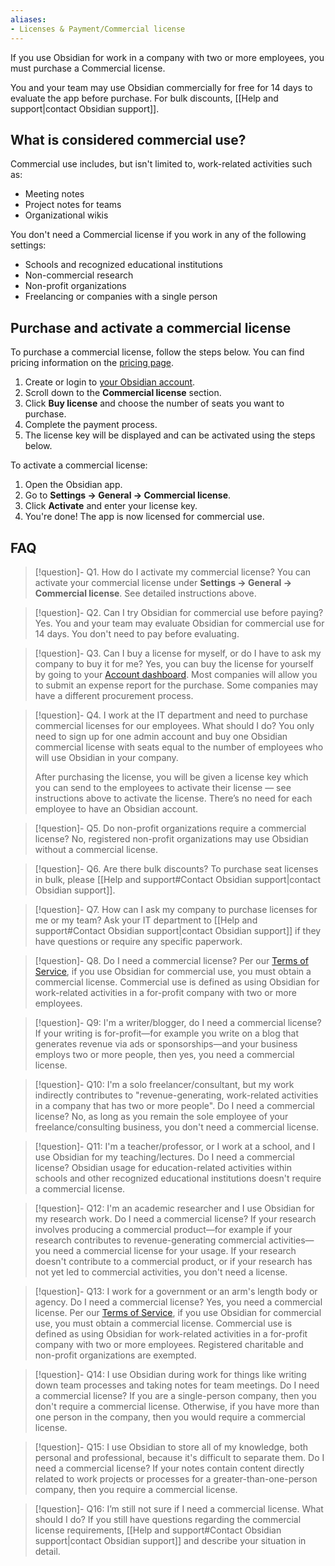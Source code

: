 ```yaml
---
aliases:
- Licenses & Payment/Commercial license
---
```

If you use Obsidian for work in a company with two or more employees, you must purchase a Commercial license.

You and your team may use Obsidian commercially for free for 14 days to evaluate the app before purchase. For bulk discounts, [[Help and support|contact Obsidian support]].

## What is considered commercial use?

Commercial use includes, but isn't limited to, work-related activities such as:

- Meeting notes
- Project notes for teams
- Organizational wikis

You don't need a Commercial license if you work in any of the following settings:

- Schools and recognized educational institutions
- Non-commercial research
- Non-profit organizations
- Freelancing or companies with a single person

## Purchase and activate a commercial license

To purchase a commercial license, follow the steps below. You can find pricing information on the [pricing page](https://obsidian.md/pricing).

1. Create or login to [your Obsidian account](https://obsidian.md/account).
2. Scroll down to the **Commercial license** section.
3. Click **Buy license** and choose the number of seats you want to purchase.
4. Complete the payment process.
5. The license key will be displayed and can be activated using the steps below.

To activate a commercial license:

1. Open the Obsidian app.
2. Go to **Settings → General → Commercial license**.
3. Click **Activate** and enter your license key.
4. You're done! The app is now licensed for commercial use.

## FAQ

> [!question]- Q1. How do I activate my commercial license?
> You can activate your commercial license under **Settings → General → Commercial license**. See detailed instructions above.

> [!question]- Q2. Can I try Obsidian for commercial use before paying?
> Yes. You and your team may evaluate Obsidian for commercial use for 14 days. You don't need to pay before evaluating.

> [!question]- Q3. Can I buy a license for myself, or do I have to ask my company to buy it for me?
> Yes, you can buy the license for yourself by going to your [Account dashboard](https://obsidian.md/account). Most  companies will allow you to submit an expense report for the purchase. Some companies may have a different procurement process.

> [!question]- Q4. I work at the IT department and need to purchase commercial licenses for our employees. What should I do?
> You only need to sign up for one admin account and buy one Obsidian commercial license with seats equal to the number of employees who will use Obsidian in your company.
> 
> After purchasing the license, you will be given a license key which you can send to the employees to activate their license — see instructions above to activate the license. There’s no need for each employee to have an Obsidian account.

> [!question]- Q5. Do non-profit organizations require a commercial license?
> No, registered non-profit organizations may use Obsidian without a commercial license.

> [!question]- Q6. Are there bulk discounts?
> To purchase seat licenses in bulk, please [[Help and support#Contact Obsidian support|contact Obsidian support]].

> [!question]- Q7. How can I ask my company to purchase licenses for me or my team?
> Ask your IT department to [[Help and support#Contact Obsidian support|contact Obsidian support]] if they have questions or require any specific paperwork.

> [!question]- Q8. Do I need a commercial license?
> Per our [Terms of Service](https://obsidian.md/terms), if you use Obsidian for commercial use, you must obtain a commercial license. Commercial use is defined as using Obsidian for work-related activities in a for-profit company with two or more employees.

> [!question]- Q9: I'm a writer/blogger, do I need a commercial license?
> If your writing is for-profit—for example you write on a blog that generates revenue via ads or sponsorships—and your business employs two or more people, then yes, you need a commercial license.

> [!question]- Q10: I'm a solo freelancer/consultant, but my work indirectly contributes to "revenue-generating, work-related activities in a company that has two or more people". Do I need a commercial license?
> No, as long as you remain the sole employee of your freelance/consulting business, you don't need a commercial license.

> [!question]- Q11: I'm a teacher/professor, or I work at a school, and I use Obsidian for my teaching/lectures. Do I need a commercial license?
> Obsidian usage for education-related activities within schools and other recognized educational institutions doesn't require a commercial license.

> [!question]- Q12: I'm an academic researcher and I use Obsidian for my research work. Do I need a commercial license?
> If your research involves producing a commercial product—for example if your research contributes to revenue-generating commercial activities—you need a commercial license for your usage. If your research doesn't contribute to a commercial product, or if your research has not yet led to commercial activities, you don't need a license.

> [!question]- Q13: I work for a government or an arm's length body or agency. Do I need a commercial license?
> Yes, you need a commercial license. Per our [Terms of Service](https://obsidian.md/terms), if you use Obsidian for commercial use, you must obtain a commercial license. Commercial use is defined as using Obsidian for work-related activities in a for-profit company with two or more employees. Registered charitable and non-profit organizations are exempted.

> [!question]- Q14: I use Obsidian during work for things like writing down team processes and taking notes for team meetings. Do I need a commercial license?
> If you are a single-person company, then you don't require a commercial license. Otherwise, if you have more than one person in the company, then you would require a commercial license.

> [!question]- Q15: I use Obsidian to store all of my knowledge, both personal and professional, because it's difficult to separate them. Do I need a commercial license?
> If your notes contain content directly related to work projects or processes for a greater-than-one-person company, then you require a commercial license.

> [!question]- Q16: I’m still not sure if I need a commercial license. What should I do?
> If you still have questions regarding the commercial license requirements, [[Help and support#Contact Obsidian support|contact Obsidian support]] and describe your situation in detail.
